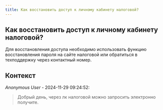 ```yaml
---
title: Как восстановить доступ к личному кабинету налоговой?
---
```


## Как восстановить доступ к личному кабинету налоговой?

Для восстановления доступа необходимо использовать функцию восстановления пароля на сайте налоговой или обратиться в техподдержку через контактный номер.

## Контекст

_Anonymous User_ - 2024-11-29 09:24:52:

> Добрый день, через лк налоговой можно запросить электронно получите.
